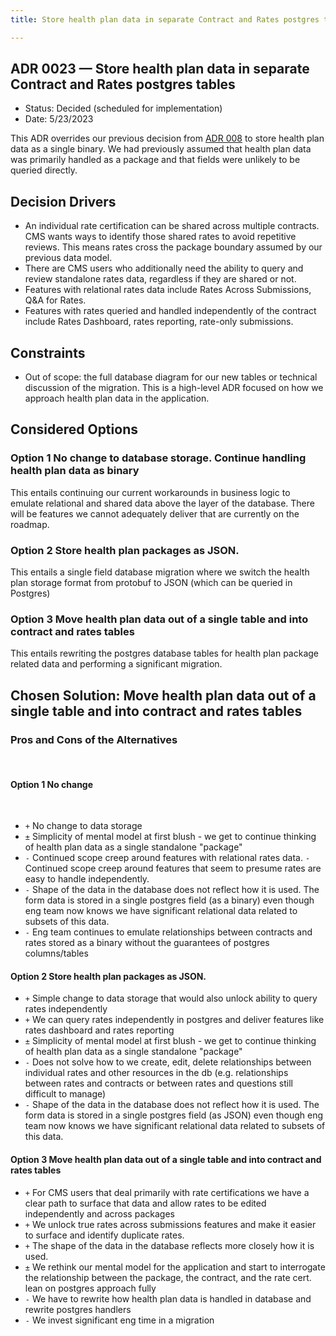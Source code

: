 ```yaml
---
title: Store health plan data in separate Contract and Rates postgres tables

---
```

## ADR 0023 — Store health plan data in separate Contract and Rates postgres tables

- Status: Decided (scheduled for implementation)
- Date: 5/23/2023

This ADR overrides our previous decision from [ADR 008](./008-form-data-serialization.md) to store health plan data as a single binary. We had previously assumed that health plan data was primarily handled as a package and that fields were unlikely to be queried directly.

## Decision Drivers
- An individual rate certification can be shared across multiple contracts. CMS wants ways to identify those shared rates to avoid repetitive reviews. This means rates cross the package boundary assumed by our previous data model. 
- There are CMS users who additionally need the ability to query and review standalone rates data, regardless if they are shared or not. 
- Features with relational rates data include Rates Across Submissions, Q&A for Rates. 
- Features with rates queried and handled independently of the contract include Rates Dashboard, rates reporting, rate-only submissions.

## Constraints
- Out of scope: the full database diagram for our new tables or technical discussion of the migration. This is a high-level ADR focused on how we approach health plan data in the application.

## Considered Options

### Option 1 No change to database storage. Continue handling health plan data as binary

This entails continuing our current workarounds in business logic to emulate relational and shared data above the layer of the database. There will be features we cannot adequately deliver that are currently on the roadmap.

### Option 2 Store health plan packages as JSON.

This entails a single field database migration where we switch the health plan storage format from protobuf to JSON (which can be queried in Postgres)
### Option 3 Move health plan data out of a single table and into contract and rates tables

This entails rewriting the postgres database tables for health plan package related data and performing a significant migration.

## Chosen Solution: Move health plan data out of a single table and into contract and rates tables
### Pros and Cons of the Alternatives
​
#### Option 1 No change 
​
- `+` No change to data storage
- `±` Simplicity of mental model at first blush - we get to continue thinking of health plan data as a single standalone "package"
- `-` Continued scope creep around features with relational rates data.
  `-` Continued scope creep around features that seem to presume rates are easy to handle independently. 
- `-` Shape of the data in the database does not reflect how it is used. The form data is stored in a single postgres field (as a binary) even though eng team now knows we have significant relational data related to subsets of this data.
- `-` Eng team continues to emulate relationships between contracts and rates stored as a binary without the guarantees of postgres columns/tables 

#### Option 2 Store health plan packages as JSON.

- `+` Simple change to data storage that would also unlock ability to query rates independently 
- `+` We can query rates independently in postgres and deliver features like rates dashboard and rates reporting
- `±` Simplicity of mental model at first blush - we get to continue thinking of health plan data as a single standalone "package"
- `-` Does not solve how to we create, edit, delete relationships between individual rates and other resources in the db (e.g. relationships between rates and contracts or between rates and questions still difficult to manage)
- `-` Shape of the data in the database does not reflect how it is used. The form data is stored in a single postgres field (as JSON) even though eng team now knows we have significant relational data related to subsets of this data.

#### Option 3 Move health plan data out of a single table and into contract and rates tables

- `+` For CMS users that deal primarily with rate certifications we have a clear path to surface that data and allow rates to be edited independently and across packages
- `+` We unlock true rates across submissions features and make it easier to surface and identify duplicate rates.
- `+` The shape of the data in the database reflects more closely how it is used.
- `±` We rethink our mental model for the application and start to interrogate the relationship between the package, the contract, and the rate cert.
 lean on postgres approach fully 
- `-` We have to rewrite how health plan data is handled in database and rewrite postgres handlers
- `-` We invest significant eng time in a migration
